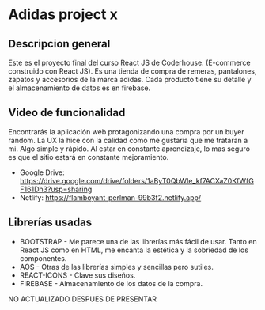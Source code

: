 # Adidas project x
## Descripcion general
Este es el proyecto final del curso React JS de Coderhouse. (E-commerce construido con React JS).
Es una tienda de compra de remeras, pantalones, zapatos y accesorios de la marca adidas. 
Cada producto tiene su detalle y el almacenamiento de datos es en firebase.

## Video de funcionalidad
Encontrarás la aplicación web protagonizando una compra por un buyer random. La UX la hice con la calidad como me gustaría que me trataran a mi. Algo simple y rápido. Al estar en constante aprendizaje, lo mas seguro es que el sitio estará en constante mejoramiento.
- Google Drive: https://drive.google.com/drive/folders/1aByT0QbWIe_kf7ACXaZ0KfWfGF161Dh3?usp=sharing
- Netlify: https://flamboyant-perlman-99b3f2.netlify.app/
## Librerías usadas
- BOOTSTRAP - Me parece una de las librerías más fácil de usar. Tanto en React JS como en HTML, me encanta la estética y la sobriedad de los componentes.
- AOS - Otras de las librerías simples y sencillas pero sutiles.
- REACT-ICONS - Clave sus diseños.
- FIREBASE - Almacenamiento de los datos de la compra.

NO ACTUALIZADO DESPUES DE PRESENTAR
